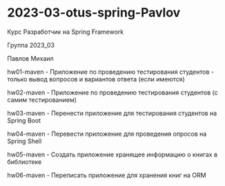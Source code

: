 # 2023-03-otus-spring-Pavlov

Курс Разработчик на Spring Framework

Группа 2023_03

Павлов Михаил

hw01-maven - Приложение по проведению тестирования студентов - только вывод вопросов и вариантов ответа (если имеются)

hw02-maven - Приложение по проведению тестирования студентов (с самим тестированием)

hw03-maven - Перенести приложение для тестирования студентов на Spring Boot

hw04-maven - Перевести приложение для проведения опросов на Spring Shell

hw05-maven - Создать приложение хранящее информацию о книгах в библиотеке

hw06-maven - Переписать приложение для хранения книг на ORM